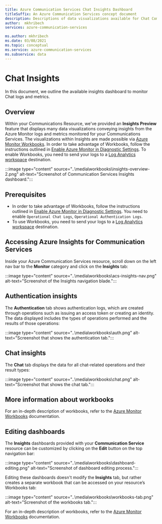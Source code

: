 ```yaml
---
title: Azure Communication Services Chat Insights Dashboard
titleSuffix: An Azure Communication Services concept document
description: Descriptions of data visualizations available for Chat Communications Services via Workbooks
author:  mkhribech
services: azure-communication-services

ms.author: mkhribech
ms.date: 03/08/2021
ms.topic: conceptual
ms.service: azure-communication-services
ms.subservice: data
---
```


# Chat Insights

In this document, we outline the available insights dashboard to monitor Chat logs and metrics.

## Overview
Within your Communications Resource, we've provided an **Insights Preview** feature that displays many  data visualizations conveying insights from the Azure Monitor logs and metrics monitored for your Communications Services. The visualizations within Insights are made possible via [Azure Monitor Workbooks](../../../../azure-monitor/visualize/workbooks-overview.md). In order to take advantage of Workbooks, follow the instructions outlined in [Enable Azure Monitor in Diagnostic Settings](../enable-logging.md). To enable Workbooks, you need to send your logs to a [Log Analytics workspace](../../../../azure-monitor/logs/log-analytics-overview.md) destination. 

:::image type="content" source="..\media\workbooks\insights-overview-2.png" alt-text="Screenshot of Communication Services Insights dashboard.":::

## Prerequisites

- In order to take advantage of Workbooks, follow the instructions outlined in [Enable Azure Monitor in Diagnostic Settings](../enable-logging.md). You need to enable `Operational Chat Logs`, `Operational Authentication Logs`.
- To use Workbooks, you need to send your logs to a [Log Analytics workspace](../../../../azure-monitor/logs/log-analytics-overview.md) destination. 

## Accessing Azure Insights for Communication Services

Inside your Azure Communication Services resource, scroll down on the left nav bar to the **Monitor** category and click on the **Insights** tab:

:::image type="content" source="..\media\workbooks\acs-insights-nav.png" alt-text="Screenshot of the Insights navigation blade.":::

## Authentication insights

The **Authentication** tab shows authentication logs, which are created through operations such as issuing an access token or creating an identity. The data displayed includes the types of operations performed and the results of those operations:

:::image type="content" source="..\media\workbooks\auth.png" alt-text="Screenshot that shows the authentication tab.":::

## Chat insights

The **Chat** tab displays the data for all chat-related operations and their result types:

:::image type="content" source="..\media\workbooks\chat.png" alt-text="Screenshot that shows the chat tab.":::

## More information about workbooks

For an in-depth description of workbooks, refer to the [Azure Monitor Workbooks](../../../../azure-monitor/visualize/workbooks-overview.md) documentation.

## Editing dashboards

The **Insights** dashboards provided with your **Communication Service** resource can be customized by clicking on the **Edit** button on the top navigation bar:

:::image type="content" source="..\media\workbooks\dashboard-editing.png" alt-text="Screenshot of dashboard editing process.":::

Editing these dashboards doesn't modify the **Insights** tab, but rather creates a separate workbook that can be accessed on your resource’s Workbooks tab:

:::image type="content" source="..\media\workbooks\workbooks-tab.png" alt-text="Screenshot of the workbooks tab.":::

For an in-depth description of workbooks, refer to the [Azure Monitor Workbooks](../../../../azure-monitor/visualize/workbooks-overview.md) documentation.
